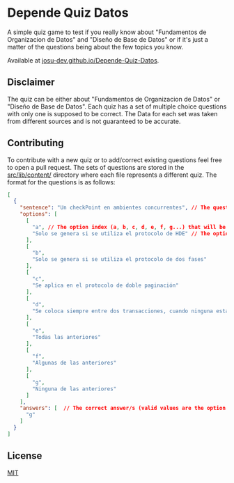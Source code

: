# Depende Quiz Datos

A simple quiz game to test if you really know about "Fundamentos de Organizacion de Datos" and "Diseño de Base de Datos"
or if it's just a matter of the questions being about the few topics you know.

Available at [josu-dev.github.io/Depende-Quiz-Datos](https://josu-dev.github.io/Depende-Quiz-Datos/).

## Disclaimer

The quiz can be either about "Fundamentos de Organizacion de Datos" or "Diseño de Base de Datos". Each quiz has a set of multiple choice questions with only one is supposed to be correct. The Data for each set was taken from different sources and is not guaranteed to be accurate.

## Contributing

To contribute with a new quiz or to add/correct existing questions feel free to open a pull request. The sets of questions are stored in the [src/lib/content/](./src/lib/content/) directory where each file represents a different quiz. The format for the questions is as follows:

```json
[
  {
    "sentence": "Un checkPoint en ambientes concurrentes", // The question text
    "options": [
      [
        "a", // The option index (a, b, c, d, e, f, g...) that will be used to match the answer
        "Solo se genera si se utiliza el protocolo de HDE" // The option text
      ],
      [
        "b",
        "Solo se genera si se utiliza el protocolo de dos fases"
      ],
      [
        "c",
        "Se aplica en el protocolo de doble paginación"
      ],
      [
        "d",
        "Se coloca siempre entre dos transacciones, cuando ninguna esta activa"
      ],
      [
        "e",
        "Todas las anteriores"
      ],
      [
        "f",
        "Algunas de las anteriores"
      ],
      [
        "g",
        "Ninguna de las anteriores"
      ]
    ],
    "answers": [  // The correct answer/s (valid values are the option indexes defined above, any text or an empty array)
      "g"
    ]
  }
]
```

## License

[MIT](./LICENSE)
